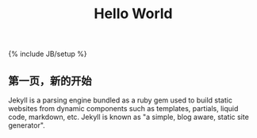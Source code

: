 ﻿---
layout: post
title: "Hello World"
description: ""
category: lessons
tags: []
---
{% include JB/setup %}

## 第一页，新的开始

Jekyll is a parsing engine bundled as a ruby gem used to build static websites from
dynamic components such as templates, partials, liquid code, markdown, etc. Jekyll is known as "a simple, blog aware, static site generator".